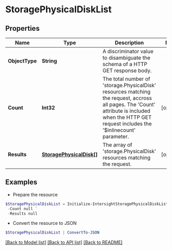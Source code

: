 # StoragePhysicalDiskList
## Properties

Name | Type | Description | Notes
------------ | ------------- | ------------- | -------------
**ObjectType** | **String** | A discriminator value to disambiguate the schema of a HTTP GET response body. | 
**Count** | **Int32** | The total number of &#39;storage.PhysicalDisk&#39; resources matching the request, accross all pages. The &#39;Count&#39; attribute is included when the HTTP GET request includes the &#39;$inlinecount&#39; parameter. | [optional] 
**Results** | [**StoragePhysicalDisk[]**](StoragePhysicalDisk.md) | The array of &#39;storage.PhysicalDisk&#39; resources matching the request. | [optional] 

## Examples

- Prepare the resource
```powershell
$StoragePhysicalDiskList = Initialize-IntersightStoragePhysicalDiskList  -ObjectType null `
 -Count null `
 -Results null
```

- Convert the resource to JSON
```powershell
$StoragePhysicalDiskList | ConvertTo-JSON
```

[[Back to Model list]](../README.md#documentation-for-models) [[Back to API list]](../README.md#documentation-for-api-endpoints) [[Back to README]](../README.md)

